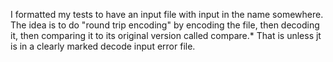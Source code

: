 I formatted my tests to have an input file with input in the name somewhere. The idea is to do 
"round trip encoding" by encoding the file, then decoding it, then comparing it to its
original version called compare.* That is unless jt is in a clearly marked decode input error file.